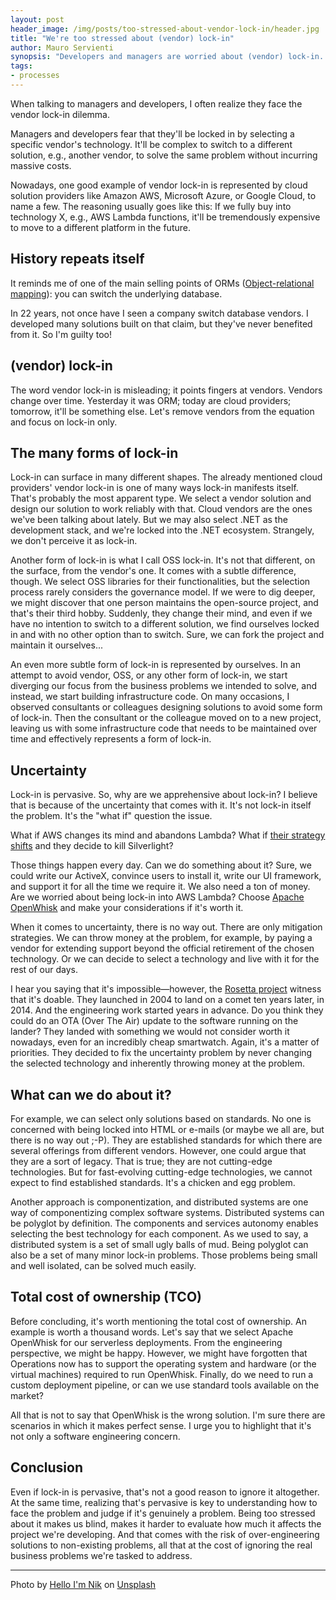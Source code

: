 ```yaml
---
layout: post
header_image: /img/posts/too-stressed-about-vendor-lock-in/header.jpg
title: "We're too stressed about (vendor) lock-in"
author: Mauro Servienti
synopsis: "Developers and managers are worried about (vendor) lock-in. They build castles of cards in a vain attempt to work around what they perceive as a problem. Is this a different form of over-engineering?"
tags:
- processes
---
```


When talking to managers and developers, I often realize they face the vendor lock-in dilemma.

Managers and developers fear that they'll be locked in by selecting a specific vendor's technology. It'll be complex to switch to a different solution, e.g., another vendor, to solve the same problem without incurring massive costs.

Nowadays, one good example of vendor lock-in is represented by cloud solution providers like Amazon AWS, Microsoft Azure, or Google Cloud, to name a few. The reasoning usually goes like this: If we fully buy into technology X, e.g., AWS Lambda functions, it'll be tremendously expensive to move to a different platform in the future.

## History repeats itself

It reminds me of one of the main selling points of ORMs ([Object-relational mapping](https://en.wikipedia.org/wiki/Object%E2%80%93relational_mapping)): you can switch the underlying database.

In 22 years, not once have I seen a company switch database vendors. I developed many solutions built on that claim, but they've never benefited from it. So I'm guilty too!

## (vendor) lock-in

The word vendor lock-in is misleading; it points fingers at vendors. Vendors change over time. Yesterday it was ORM; today are cloud providers; tomorrow, it'll be something else. Let's remove vendors from the equation and focus on lock-in only.

## The many forms of lock-in

Lock-in can surface in many different shapes. The already mentioned cloud providers' vendor lock-in is one of many ways lock-in manifests itself. That's probably the most apparent type. We select a vendor solution and design our solution to work reliably with that. Cloud vendors are the ones we've been talking about lately. But we may also select .NET as the development stack, and we're locked into the .NET ecosystem. Strangely, we don't perceive it as lock-in.

Another form of lock-in is what I call OSS lock-in. It's not that different, on the surface, from the vendor's one. It comes with a subtle difference, though. We select OSS libraries for their functionalities, but the selection process rarely considers the governance model. If we were to dig deeper, we might discover that one person maintains the open-source project, and that's their third hobby. Suddenly, they change their mind, and even if we have no intention to switch to a different solution, we find ourselves locked in and with no other option than to switch. Sure, we can fork the project and maintain it ourselves...

An even more subtle form of lock-in is represented by ourselves. In an attempt to avoid vendor, OSS, or any other form of lock-in, we start diverging our focus from the business problems we intended to solve, and instead, we start building infrastructure code. On many occasions, I observed consultants or colleagues designing solutions to avoid some form of lock-in. Then the consultant or the colleague moved on to a new project, leaving us with some infrastructure code that needs to be maintained over time and effectively represents a form of lock-in.

## Uncertainty

Lock-in is pervasive. So, why are we apprehensive about lock-in? I believe that is because of the uncertainty that comes with it. It's not lock-in itself the problem. It's the "what if" question the issue.

What if AWS changes its mind and abandons Lambda? What if [their strategy shifts](https://www.zdnet.com/article/bob-muglia-microsoft-changing-its-approach-to-interoperability/) and they decide to kill Silverlight?

Those things happen every day. Can we do something about it? Sure, we could write our ActiveX, convince users to install it, write our UI framework, and support it for all the time we require it. We also need a ton of money. Are we worried about being lock-in into AWS Lambda? Choose [Apache OpenWhisk](https://openwhisk.apache.org/) and make your considerations if it's worth it.

When it comes to uncertainty, there is no way out. There are only mitigation strategies. We can throw money at the problem, for example, by paying a vendor for extending support beyond the official retirement of the chosen technology. Or we can decide to select a technology and live with it for the rest of our days.

I hear you saying that it's impossible—however, the [Rosetta project](https://www.nasa.gov/rosetta) witness that it's doable. They launched in 2004 to land on a comet ten years later, in 2014. And the engineering work started years in advance. Do you think they could do an OTA (Over The Air) update to the software running on the lander? They landed with something we would not consider worth it nowadays, even for an incredibly cheap smartwatch. Again, it's a matter of priorities. They decided to fix the uncertainty problem by never changing the selected technology and inherently throwing money at the problem.

## What can we do about it?

For example, we can select only solutions based on standards. No one is concerned with being locked into HTML or e-mails (or maybe we all are, but there is no way out ;-P). They are established standards for which there are several offerings from different vendors. However, one could argue that they are a sort of legacy. That is true; they are not cutting-edge technologies. But for fast-evolving cutting-edge technologies, we cannot expect to find established standards. It's a chicken and egg problem.

Another approach is componentization, and distributed systems are one way of componentizing complex software systems. Distributed systems can be polyglot by definition. The components and services autonomy enables selecting the best technology for each component. As we used to say, a distributed system is a set of small ugly balls of mud. Being polyglot can also be a set of many minor lock-in problems. Those problems being small and well isolated, can be solved much easily.

## Total cost of ownership (TCO)

Before concluding, it's worth mentioning the total cost of ownership. An example is worth a thousand words. Let's say that we select Apache OpenWhisk for our serverless deployments. From the engineering perspective, we might be happy. However, we might have forgotten that Operations now has to support the operating system and hardware (or the virtual machines) required to run OpenWhisk. Finally, do we need to run a custom deployment pipeline, or can we use standard tools available on the market?

All that is not to say that OpenWhisk is the wrong solution. I'm sure there are scenarios in which it makes perfect sense. I urge you to highlight that it's not only a software engineering concern.

## Conclusion

Even if lock-in is pervasive, that's not a good reason to ignore it altogether. At the same time, realizing that's pervasive is key to understanding how to face the problem and judge if it's genuinely a problem. Being too stressed about it makes us blind, makes it harder to evaluate how much it affects the project we're developing. And that comes with the risk of over-engineering solutions to non-existing problems, all that at the cost of ignoring the real business problems we're tasked to address.

---

Photo by <a href="https://unsplash.com/@helloimnik?utm_source=unsplash&utm_medium=referral&utm_content=creditCopyText">Hello I'm Nik</a> on <a href="https://unsplash.com/?utm_source=unsplash&utm_medium=referral&utm_content=creditCopyText">Unsplash</a>
